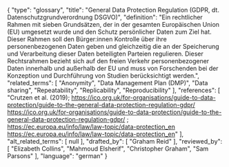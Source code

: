 {
    "type": "glossary",
    "title": "General Data Protection Regulation (GDPR, dt. Datenschutzgrundverordnung DSGVO)",
    "definition": "Ein rechtlicher Rahmen mit sieben Grundsätzen, der in der gesamten Europäischen Union (EU) umgesetzt wurde und den Schutz persönlicher Daten zum Ziel hat. Dieser Rahmen soll den Bürger:innen Kontrolle über ihre personenbezogenen Daten geben und gleichzeitig die an der Speicherung und Verarbeitung dieser Daten beteiligten Parteien regulieren. Dieser Rechtsrahmen bezieht sich auf den freien Verkehr personenbezogener Daten innerhalb und außerhalb der EU und muss von Forschenden bei der Konzeption und Durchführung von Studien berücksichtigt werden.",
    "related_terms": [
        "Anonymity",
        "Data Management Plan (DMP)",
        "Data sharing",
        "Repeatability",
        "Replicability",
        "Reproducibility"
    ],
    "references": [
        "Crutzen et al. (2019); https://ico.org.uk/for-organisations/guide-to-data-protection/guide-to-the-general-data-protection-regulation-gdpr/ https://ico.org.uk/for-organisations/guide-to-data-protection/guide-to-the-general-data-protection-regulation-gdpr/ ; https://ec.europa.eu/info/law/law-topic/data-protection_en https://ec.europa.eu/info/law/law-topic/data-protection_en"
    ],
    "alt_related_terms": [
        null
    ],
    "drafted_by": [
        "Graham Reid"
    ],
    "reviewed_by": [
        "Elizabeth Collins",
        "Mahmoud Elsherif",
        "Christopher Graham",
        "Sam Parsons"
    ],
    "language": "german"
}